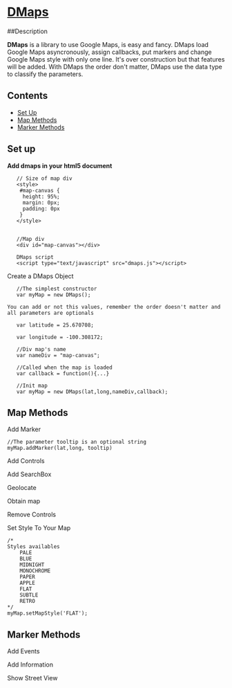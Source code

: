 # [DMaps](https://github.com/IcaliaLabs/dmaps)

##Description

**DMaps** is a library to use Google Maps, is easy and fancy. DMaps load Google Maps asyncronously, assign callbacks, put markers and change Google Maps style with only one line. It's over construction but that features will be added. With DMaps the order don't matter, DMaps use the data type to classify the parameters.

## Contents
- [Set Up](#set-up)
- [Map Methods](#map-methods)
- [Marker Methods](#documentation)



## Set up

**Add dmaps in your html5 document**

       
       // Size of map div
       <style>
       	#map-canvas {
         height: 95%;
         margin: 0px;
         padding: 0px
        }
       </style>    
                                                                                                                                   
                                                                                                                                   
       //Map div                                                                                                                                                                                                                                                                                                                                                                                                          
       <div id="map-canvas"></div>
       
       DMaps script
       <script type="text/javascript" src="dmaps.js"></script>

Create a DMaps Object

       //The simplest constructor
       var myMap = new DMaps(); 
	
	You can add or not this values, remember the order doesn't matter and all parameters are optionals

       var latitude = 25.670708;

       var longitude = -100.308172;

       //Div map's name
       var nameDiv = "map-canvas";

	   //Called when the map is loaded
       var callback = function(){...}

       //Init map
       var myMap = new DMaps(lat,long,nameDiv,callback);

## Map Methods


Add Marker
    
    //The parameter tooltip is an optional string
    myMap.addMarker(lat,long, tooltip)

Add Controls

Add SearchBox

Geolocate

Obtain map

Remove Controls
    
Set Style To Your Map
    
    /*
    Styles availables 
    	PALE
    	BLUE
    	MIDNIGHT
    	MONOCHROME
    	PAPER
    	APPLE
    	FLAT
    	SUBTLE
    	RETRO
    */
    myMap.setMapStyle('FLAT');
    


## Marker Methods

Add Events

Add Information

Show Street View


